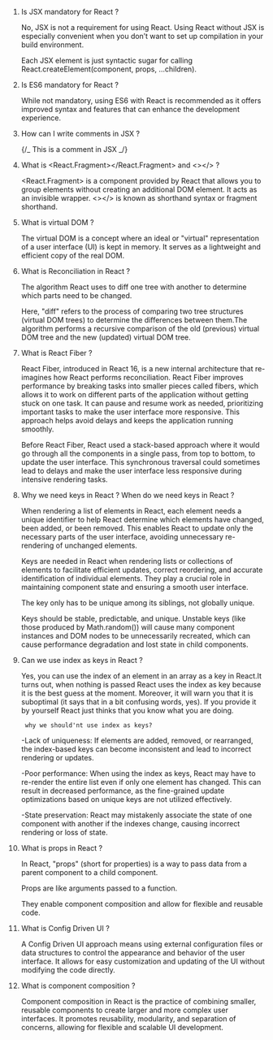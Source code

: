 1.  Is JSX mandatory for React ?

    No, JSX is not a requirement for using React. Using React without JSX is especially convenient when you don’t want to set up compilation in your build environment.

    Each JSX element is just syntactic sugar for calling React.createElement(component, props, ...children).

2.  Is ES6 mandatory for React ?

    While not mandatory, using ES6 with React is recommended as it offers improved syntax and features that can enhance the development experience.

3.  How can I write comments in JSX ?

    {/_ This is a comment in JSX _/}

4.  What is <React.Fragment></React.Fragment>
    and <></> ?

    <React.Fragment> is a component provided by React that allows you to group elements without creating an additional DOM element. It acts as an invisible wrapper.
    <></> is known as shorthand syntax or fragment shorthand.

5.  What is virtual DOM ?

    The virtual DOM is a concept where an ideal or "virtual" representation of a user interface (UI) is kept in memory. It serves as a lightweight and efficient copy of the real DOM.

6.  What is Reconciliation in React ?

    The algorithm React uses to diff one tree with another to determine which parts need to be changed.

    Here, "diff" refers to the process of comparing two tree structures (virtual DOM trees) to determine the differences between them.The algorithm performs a recursive comparison of the old (previous) virtual DOM tree and the new (updated) virtual DOM tree.

7.  What is React Fiber ?

    React Fiber, introduced in React 16, is a new internal architecture that re-imagines how React performs reconciliation.
    React Fiber improves performance by breaking tasks into smaller pieces called fibers, which allows it to work on different parts of the application without getting stuck on one task. It can pause and resume work as needed, prioritizing important tasks to make the user interface more responsive. This approach helps avoid delays and keeps the application running smoothly.

    Before React Fiber, React used a stack-based approach where it would go through all the components in a single pass, from top to bottom, to update the user interface. This synchronous traversal could sometimes lead to delays and make the user interface less responsive during intensive rendering tasks.

8.  Why we need keys in React ? When do we need keys in React ?

    When rendering a list of elements in React, each element needs a unique identifier to help React determine which elements have changed, been added, or been removed. This enables React to update only the necessary parts of the user interface, avoiding unnecessary re-rendering of unchanged elements.

    Keys are needed in React when rendering lists or collections of elements to facilitate efficient updates, correct reordering, and accurate identification of individual elements. They play a crucial role in maintaining component state and ensuring a smooth user interface.

    The key only has to be unique among its siblings, not globally unique.

    Keys should be stable, predictable, and unique. Unstable keys (like those produced by Math.random()) will cause many component instances and DOM nodes to be unnecessarily recreated, which can cause performance degradation and lost state in child components.

9.  Can we use index as keys in React ?

    Yes, you can use the index of an element in an array as a key in React.It turns out, when nothing is passed React uses the index as key because it is the best guess at the moment. Moreover, it will warn you that it is suboptimal (it says that in a bit confusing words, yes). If you provide it by yourself React just thinks that you know what you are doing.

         why we should'nt use index as keys?

    -Lack of uniqueness: If elements are added, removed, or rearranged, the index-based keys can become inconsistent and lead to incorrect rendering or updates.

    -Poor performance: When using the index as keys, React may have to re-render the entire list even if only one element has changed. This can result in decreased performance, as the fine-grained update optimizations based on unique keys are not utilized effectively.

    -State preservation: React may mistakenly associate the state of one component with another if the indexes change, causing incorrect rendering or loss of state.

10. What is props in React ?

    In React, "props" (short for properties) is a way to pass data from a parent component to a child component.

    Props are like arguments passed to a function.

    They enable component composition and allow for flexible and reusable code.

11. What is Config Driven UI ?

    A Config Driven UI approach means using external configuration files or data structures to control the appearance and behavior of the user interface. It allows for easy customization and updating of the UI without modifying the code directly.

12. What is component composition ?

    Component composition in React is the practice of combining smaller, reusable components to create larger and more complex user interfaces. It promotes reusability, modularity, and separation of concerns, allowing for flexible and scalable UI development.
